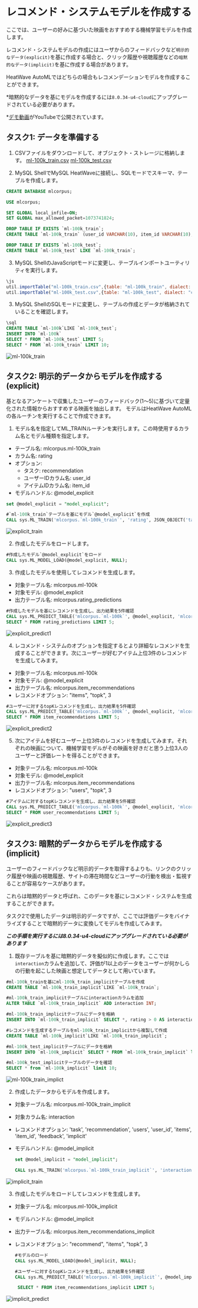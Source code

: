# レコメンド・システムモデルを作成する

ここでは、ユーザーの好みに基づいた映画をおすすめする機械学習モデルを作成します。

レコメンド・システムモデルの作成にはユーザからのフィードバックなど`明示的なデータ(explicit)`を基に作成する場合と、クリック履歴や視聴履歴などの`暗黙的なデータ(implicit)`を基に作成する場合があります。

HeatWave AutoMLではどちらの場合もレコメンデーションモデルを作成することができます。

*暗黙的なデータを基にモデルを作成するには`8.0.34-u4-cloud`にアップグレードされている必要があります。

*[デモ動画](https://youtu.be/cNqo-5OMPpg?si=0q9TlqQrNIw7A2wk)がYouTubeで公開されています。

## タスク1: データを準備する
1. CSVファイルをダウンロードして、オブジェクト・ストレージに格納します。
    [ml-100k_train.csv](lab7/reccomendation/ml-100k_train.csv)
    [ml-100k_test.csv](lab7/reccomendation/ml-100k_test.csv)   

2. MySQL ShellでMySQL HeatWaveに接続し、SQLモードでスキーマ、テーブルを作成します。
```sql
CREATE DATABASE mlcorpus;

USE mlcorpus;

SET GLOBAL local_infile=ON;
SET GLOBAL max_allowed_packet=1073741824;

DROP TABLE IF EXISTS `ml-100k_train`;
CREATE TABLE `ml-100k_train` (user_id VARCHAR(10), item_id VARCHAR(10), rating FLOAT, id MEDIUMINT NOT NULL AUTO_INCREMENT, PRIMARY KEY (id));

DROP TABLE IF EXISTS `ml-100k_test`;
CREATE TABLE `ml-100k_test` LIKE `ml-100k_train`;
```

3. MySQL ShellのJavaScriptモードに変更し、テーブルインポートユーティリティを実行します。
```js
\js
util.importTable("ml-100k_train.csv",{table: "ml-100k_train", dialect: "csv-unix", skipRows:1})
util.importTable("ml-100k_test.csv",{table: "ml-100k_test", dialect: "csv-unix", skipRows:1})
```

3. MySQL ShellのSQLモードに変更し、テーブルの作成とデータが格納されていることを確認します。
```sql
\sql
CREATE TABLE `ml-100k`LIKE `ml-100k_test`;
INSERT INTO `ml-100k`
SELECT * FROM `ml-100k_test` LIMIT 5;
SELECT * FROM `ml-100k_train` LIMIT 10;
```
![ml-100k_train](./image/ml-100k_train.png)

## タスク2: 明示的データからモデルを作成する(explicit)
基となるアンケートで収集したユーザーのフィードバック(1〜5)に基づいて定量化された情報からおすすめする映画を抽出します。
モデルはHeatWave AutoMLの各ルーチンを実行することで作成できます。

1. モデル名を指定してML_TRAINルーチンを実行します。この時使用するカラム名とモデル種類を指定します。

- テーブル名: mlcorpus.ml-100k_train
- カラム名: rating
- オプション:
    - タスク: recommendation
    - ユーザーIDカラム名: user_id
    - アイテムIDカラム名: item_id
- モデルハンドル: @model_explicit

```sql
set @model_explicit = "model_explicit";

#`ml-100k_train`テーブルを基にモデル`@model_explicit`を作成
CALL sys.ML_TRAIN('mlcorpus.`ml-100k_train`', 'rating', JSON_OBJECT('task', 'recommendation', 'users', 'user_id', 'items', 'item_id'), @model_explicit);
```

![explicit_train](./image/explicit_train.png)

2. 作成したモデルをロードします。
```sql
#作成したモデル`@model_explicit`をロード
CALL sys.ML_MODEL_LOAD(@model_explicit, NULL);
```

3. 作成したモデルを使用してレコメンドを生成します。
  - 対象テーブル名: mlcorpus.ml-100k
  - 対象モデル: @model_explicit
  - 出力テーブル名: mlcorpus.rating_predictions

```sql
#作成したモデルを基にレコメンドを生成し、出力結果を5件確認
CALL sys.ML_PREDICT_TABLE('mlcorpus.`ml-100k`', @model_explicit, 'mlcorpus.`rating_predictions`', NULL);
SELECT * FROM rating_predictions LIMIT 5;
```
![explicit_predict1](./image/explicit_predict1.png)

4. レコメンド・システムのオプションを指定するとより詳細なレコメンドを生成することができます。次にユーザーが好むアイテム上位3件のレコメンドを生成してみます。
  - 対象テーブル名: mlcorpus.ml-100k
  - 対象モデル: @model_explicit
  - 出力テーブル名: mlcorpus.item_recommendations
  - レコメンドオプション: "items", "topk", 3

```sql
#ユーザーに対するtopKレコメンドを生成し、出力結果を5件確認
CALL sys.ML_PREDICT_TABLE('mlcorpus.`ml-100k`', @model_explicit, 'mlcorpus.`item_recommendations`',  JSON_OBJECT("recommend", "items", "topk", 3));
SELECT * FROM item_recommendations LIMIT 5;
```

![explicit_predict2](./image/explicit_predict2.png)

5. 次にアイテムを好むユーザー上位3件のレコメンドを生成してみます。それぞれの映画について、機械学習モデルがその映画を好きだと思う上位3人のユーザーと評価レートを得ることができます。
- 対象テーブル名: mlcorpus.ml-100k
- 対象モデル: @model_explicit
- 出力テーブル名: mlcorpus.item_recommendations
- レコメンドオプション: "users", "topk", 3

```sql
#アイテムに対するtopKレコメンドを生成し、出力結果を5件確認
CALL sys.ML_PREDICT_TABLE('mlcorpus.`ml-100k`', @model_explicit, 'mlcorpus.`user_recommendations`',  JSON_OBJECT("recommend", "users", "topk", 3));
SELECT * FROM user_recommendations LIMIT 5;
```

![explicit_predict3](./image/explicit_predict3.png)


## タスク3: 暗黙的データからモデルを作成する(implicit)
ユーザーのフィードバックなど明示的データを取得するよりも、リンクのクリック履歴や映画の視聴履歴、サイトの滞在時間などユーザーの行動を検出・監視することが容易なケースがあります。

これらは暗黙的データと呼ばれ、このデータを基にレコメンド・システムを生成することができます。

タスク2で使用したデータは明示的データですが、ここでは評価データをバイナライズすることで暗黙的データに変換してモデルを作成してみます。

***この手順を実行するには8.0.34-u4-cloudにアップグレードされている必要があります***

1. 既存テーブルを基に暗黙的データを擬似的に作成します。ここでは`interaction`カラムを追加して、評価が1以上のデータをユーザーが何かしらの行動を起こした映画と想定してデータとして用いています。

```sql
#ml-100k_trainを基にml-100k_train_implicitテーブルを作成
CREATE TABLE `ml-100k_train_implicit`LIKE `ml-100k_train`;

#ml-100k_train_implicitテーブルにinteractionカラムを追加
ALTER TABLE `ml-100k_train_implicit` ADD interaction INT;

#ml-100k_train_implicitテーブルにデータを格納
INSERT INTO `ml-100k_train_implicit` SELECT *, rating > 0 AS interaction FROM `ml-100k_train`;

#レコメンドを生成するテーブルをml-100k_train_implicitから複製して作成
CREATE TABLE `ml-100k_implicit`LIKE `ml-100k_train_implicit`;

#ml-100k_test_implicitテーブルにデータを格納
INSERT INTO `ml-100k_implicit` SELECT * FROM `ml-100k_train_implicit` limit 5;

#ml-100k_test_implicitテーブルのデータを確認
SELECT * from `ml-100k_implicit` limit 10;
```

![ml-100k_train_implict](./image/ml-100k_train_implict.png)

2. 作成したデータからモデルを作成します。
- 対象テーブル名: mlcorpus.ml-100k_train_implicit
- 対象カラム名: interaction
- レコメンドオプション: 'task', 'recommendation', 'users', 'user_id', 'items', 'item_id', 'feedback', 'implicit'
- モデルハンドル: @model_implicit

    ```sql
    set @model_implicit = "model_implicit";

    CALL sys.ML_TRAIN('mlcorpus.`ml-100k_train_implicit`', 'interaction', JSON_OBJECT('task', 'recommendation', 'users', 'user_id', 'items', 'item_id', 'feedback',     'implicit'), @model_implicit);
    ```

![implicit_train](./image/implicit_train.png)

3. 作成したモデルをロードしてレコメンドを生成します。
- 対象テーブル名: mlcorpus.ml-100k_implicit
- モデルハンドル: @model_implicit
- 出力テーブル名: mlcorpus.item_recommendations_implicit
- レコメンドオプション: "recommend", "items", "topk", 3

   ```sql
   #モデルのロード
   CALL sys.ML_MODEL_LOAD(@model_implicit, NULL);

   #ユーザーに対するtopKレコメンドを生成し、出力結果を5件確認
   CALL sys.ML_PREDICT_TABLE('mlcorpus.`ml-100k_implicit`', @model_implicit, 'mlcorpus.`item_recommendations_implicit`', JSON_OBJECT("recommend", "items", "topk", 3));
   
    SELECT * FROM item_recommendations_implicit LIMIT 5;
    ```

![implicit_predict](./image/implicit_predict.png)
